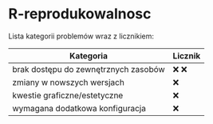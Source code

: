# R-reprodukowalnosc

Lista kategorii problemów wraz z licznikiem:

| Kategoria | Licznik |
| --------- | ------- |
| brak dostępu do zewnętrznych zasobów | :x: :x: |
| zmiany w nowszych wersjach | :x: |
| kwestie graficzne/estetyczne | :x: |
| wymagana dodatkowa konfiguracja | :x: |